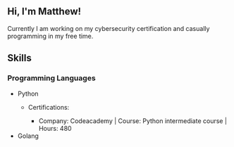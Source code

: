 <h2>Hi, I'm Matthew!</h2>
Currently I am working on my cybersecurity certification and casually programming in my free time.

<h2>Skills</h2>
<h3>Programming Languages</h2>
<ul>
  <li>Python</li>
  <ul>
    <li>Certifications:</li>
    <ul>
      <li>Company: Codeacademy | Course: Python intermediate course | Hours: 480</li>
    </ul>
  </ul>
  <li>Golang</li>

